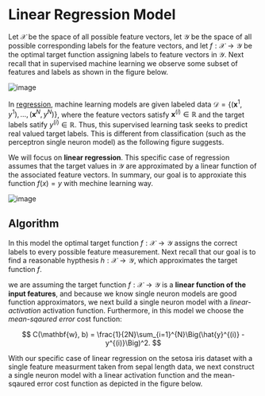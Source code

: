 #  Linear Regression Model

Let $\mathcal{X}$ be the space of all possible feature vectors, let $\mathcal{Y}$ be the space of all possible corresponding labels for the feature vectors, and let $f:\mathcal{X} \rightarrow \mathcal{Y}$ be the optimal target function assigning labels to feature vectors in $\mathcal{Y}$. Next recall that in supervised machine learning we observe some subset of features and labels as shown in the figure below. 

![image](https://github.com/ZhikangLiuu/Ind_577_Final_project/assets/165843914/423f171b-6ab8-499e-a058-b58552213b81)


In [regression](https://favtutor.com/blogs/types-of-regression), machine learning models are given labeled data $\mathcal{D} = \{(\mathbf{x}^1, y^1), \dots, (\mathbf{x}^N, y^N)\}$, where the feature vectors satisfy $\mathbf{x}^{(i)} \in \mathbb{R}$ and the target labels satify $y^{(i)} \in \mathbb{R}$. Thus, this supervised learning task seeks to predict real valued target labels. This is different from classification (such as the perceptron single neuron model) as the following figure suggests.

We will focus on **linear regression**. This specific case of regression assumes that the target values in $\mathcal{Y}$ are approximated by a linear function of the associated feature vectors. In summary, our goal is to approxiate this function $f(x)=y$ with mechine learning way.

![image](https://github.com/ZhikangLiuu/Ind_577_Final_project/assets/165843914/b42f6015-2799-426a-8538-a6f0476c5b1b)

## Algorithm
In this model the optimal target function $f:\mathcal{X} \rightarrow \mathcal{Y}$ assigns the correct labels to every possible feature measurement. Next recall that our goal is to find a reasonable hypthesis $h:\mathcal{X} \rightarrow \mathcal{Y}$, which approximates the target function $f$. 

we are assuming the target function $f:\mathcal{X} \rightarrow \mathcal{Y}$ is a **linear function of the input features**, and because we know single neuron models are good function approximators, we next build a single neuron model with a *linear-activation* activation function. Furthermore, in this model we choose the *mean-sqaured error* cost function:

$$
C(\mathbf{w}, b) = \frac{1}{2N}\sum_{i=1}^{N}\Big(\hat{y}^{(i)} - y^{(i)}\Big)^2. 
$$

With our specific case of linear regression on the setosa iris dataset with a single feature measurment taken from sepal length data, we next construct a single neuron model with a linear activation function and the mean-sqaured error cost function as depicted in the figure below.
